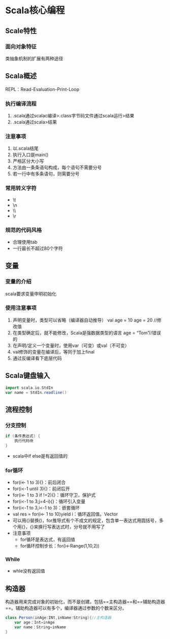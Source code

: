 # Scala核心编程

## Scale特性

### 面向对象特征

类抽象机制的扩展有两种途径

## Scala概述

REPL：Read-Evaluation-Print-Loop

### 执行编译流程

1. .scala通过scalac编译>.class字节码文件通过scala运行>结果
2. .scala通过scala>结果

### 注意事项

1. 以.scala结尾
2. 执行入口是main()
3. 严格区分大小写
4. 方法由一条条语句构成，每个语句不需要分号
5. 若一行中有多条语句，则需要分号

### 常用转义字符

- \t
- \n
- \\\
- \r

### 规范的代码风格

- 合理使用tab
- 一行最长不超过80个字符

## 变量

### 变量的介绍

scala要求变量申明初始化

### 使用注意事项

1. 声明变量时，类型可以省略（编译器自动推导）
	val age = 10
	age = 20 //修改值
2. 在类型确定后，就不能修改，Scala是强数据类型的语言
	age = “Tom”//错误的
3. 在声明/定义一个变量时，使用var（可变）或val（不可变）
4. val修饰的变量在编译后，等同于加上final
5. 通过反编译看下底层代码  

## Scala键盘输入

```scala
import scala.io.StdIn
var name = StdIn.readline()
```

## 流程控制

### 分支控制

```scala
if (条件表达式) {
	执行代码块
}
```

- scala中if else是有返回值的                                                                                                                                                                                          

### for循环

- for(i<- 1 to 3){}：前后闭合
- for(i<-1 until 3){}：前闭后开
- for(i<- 1 to 3 if !=2){}：循环守卫，保护式
- for(i<-1 to 3;j=4-i){}：循环引入变量
- for(i<-1 to 3,i<-1 to 3)：嵌套循环
- val res = for(i<- 1 to 10)yield i：循环返回值。Vector
- 可以用{}替换()，for推导式有个不成文的规定，包含单一表达式用圆括号，多个用{}，{}来换行写表达式时，分号就不用写了
- 注意事项
	- for循环是表达式，有返回值
	- for循环控制步长：for(i<-Range(1,10,2)) 

### While

- whle没有返回值

## 构造器

​	构造器用来完成对象的初始化，而不是创建。包括==主构造器==和==辅助构造器==。辅助构造器可以有多个，编译器通过参数的个数来区分。

```scala
class Person(inAge:INt,inName:String){//主构造器
 	var age：Int=inAge
    var name：String=inName
}
```

